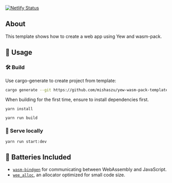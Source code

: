 [![Netlify Status](https://api.netlify.com/api/v1/badges/5ba03ba7-ff8b-4c54-94e7-cd5fd76a6737/deploy-status)](https://app.netlify.com/sites/yew-todomvc/deploys)


## About

This template shows how to create a web app using Yew and wasm-pack. 

## 🚴 Usage

### 🛠️ Build

Use cargo-generate to create project from template:
```sh
cargo generate --git https://github.com/mishaszu/yew-wasm-pack-template.git -n project_name
```

When building for the first time, ensure to install dependencies first.

```
yarn install
```

```
yarn run build
```

### 🔬 Serve locally

```
yarn run start:dev
```


## 🔋 Batteries Included

* [`wasm-bindgen`](https://github.com/rustwasm/wasm-bindgen) for communicating
  between WebAssembly and JavaScript.
* [`wee_alloc`](https://github.com/rustwasm/wee_alloc), an allocator optimized
  for small code size.
